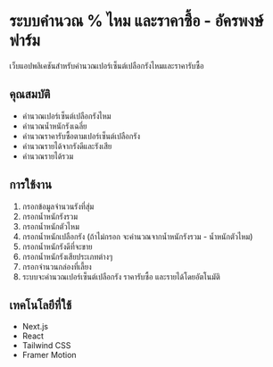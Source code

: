 # ระบบคำนวณ % ไหม และราคาซื้อ - อัครพงษ์ ฟาร์ม

เว็บแอปพลิเคชันสำหรับคำนวณเปอร์เซ็นต์เปลือกรังไหมและราคารับซื้อ

## คุณสมบัติ

- คำนวณเปอร์เซ็นต์เปลือกรังไหม
- คำนวณน้ำหนักรังเฉลี่ย
- คำนวณราคารับซื้อตามเปอร์เซ็นต์เปลือกรัง
- คำนวณรายได้จากรังดีและรังเสีย
- คำนวณรายได้รวม

## การใช้งาน

1. กรอกข้อมูลจำนวนรังที่สุ่ม
2. กรอกน้ำหนักรังรวม
3. กรอกน้ำหนักตัวไหม
4. กรอกน้ำหนักเปลือกรัง (ถ้าไม่กรอก จะคำนวณจากน้ำหนักรังรวม - น้ำหนักตัวไหม)
5. กรอกน้ำหนักรังดีที่จะขาย
6. กรอกน้ำหนักรังเสียประเภทต่างๆ
7. กรอกจำนวนกล่องที่เลี้ยง
8. ระบบจะคำนวณเปอร์เซ็นต์เปลือกรัง ราคารับซื้อ และรายได้โดยอัตโนมัติ

## เทคโนโลยีที่ใช้

- Next.js
- React
- Tailwind CSS
- Framer Motion

